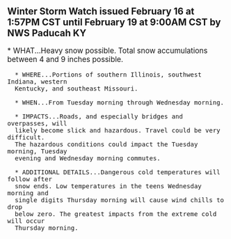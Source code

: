 <p>
   <h2>Winter Storm Watch issued February 16 at 1:57PM CST until February 19 at 9:00AM CST by NWS Paducah KY</h2>
   <div style="font-size:120%">* WHAT...Heavy snow possible. Total snow accumulations between 4 and
      9 inches possible.
      
      * WHERE...Portions of southern Illinois, southwest Indiana, western
      Kentucky, and southeast Missouri.
      
      * WHEN...From Tuesday morning through Wednesday morning.
      
      * IMPACTS...Roads, and especially bridges and overpasses, will
      likely become slick and hazardous. Travel could be very difficult.
      The hazardous conditions could impact the Tuesday morning, Tuesday
      evening and Wednesday morning commutes.
      
      * ADDITIONAL DETAILS...Dangerous cold temperatures will follow after
      snow ends. Low temperatures in the teens Wednesday morning and
      single digits Thursday morning will cause wind chills to drop
      below zero. The greatest impacts from the extreme cold will occur
      Thursday morning.
   </div>
</p>